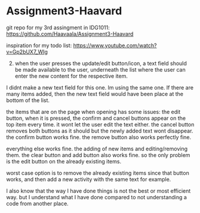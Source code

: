 # Assignment3-Haavard
git repo for my 3rd assingment in IDG1011:
https://github.com/Haavaala/Assignment3-Haavard

inspiration for my todo list:
https://www.youtube.com/watch?v=Gp2bUX7_WIg

2. when the user presses the update/edit button/icon, a text field should be made available to the
user, underneath the list where the user can enter the new content for the respective item.

I didnt make a new text field for this one. Im using the same one. If there are many items added, then the new text field would have been place at the bottom of the list. 


the items that are on the page when opening has some issues: the edit button, when it is pressed, the confirm and cancel buttons appear on the top item every time. it wont let the user edit the text either. the cancel button removes both buttons as it should but the newly added text wont disappear. the confirm button works fine. the remove button also works perfectly fine.

everything else works fine. the adding of new items and editing/removing them. the clear button and add button also works fine. so the only problem is the edit button on the already existing items.

worst case option is to remove the already existing items since that button works, and then add a new activity with the same text for example.

I also know that the way I have done things is not the best or most efficient way. but I understand what I have done compared to not understanding a code from another place.